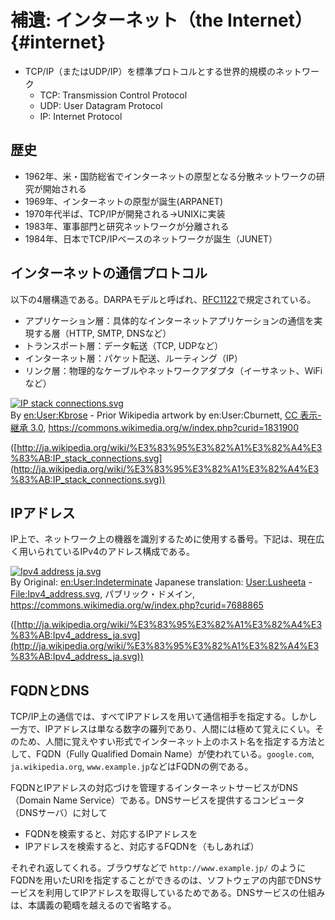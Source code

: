 # 補遺: インターネット（the Internet） {#internet}

* TCP/IP（またはUDP/IP）を標準プロトコルとする世界的規模のネットワーク
  * TCP: Transmission Control Protocol
  * UDP: User Datagram Protocol
  * IP: Internet Protocol

## 歴史

* 1962年、米・国防総省でインターネットの原型となる分散ネットワークの研究が開始される
* 1969年、インターネットの原型が誕生(ARPANET)
* 1970年代半ば、TCP/IPが開発される→UNIXに実装
* 1983年、軍事部門と研究ネットワークが分離される
* 1984年、日本でTCP\/IPベースのネットワークが誕生（JUNET）

## インターネットの通信プロトコル

以下の4層構造である。DARPAモデルと呼ばれ、[RFC1122](http://tools.ietf.org/html/rfc1122)で規定されている。

* アプリケーション層：具体的なインターネットアプリケーションの通信を実現する層（HTTP, SMTP, DNSなど）
* トランスポート層：データ転送（TCP, UDPなど）
* インターネット層：パケット配送、ルーティング（IP）
* リンク層：物理的なケーブルやネットワークアダプタ（イーサネット、WiFiなど）

<p><a href="https://commons.wikimedia.org/wiki/File:IP_stack_connections.svg#/media/File:IP_stack_connections.svg"><img src="https://upload.wikimedia.org/wikipedia/commons/thumb/c/c4/IP_stack_connections.svg/1200px-IP_stack_connections.svg.png" alt="IP stack connections.svg"></a><br>By <a href="https://en.wikipedia.org/wiki/User:Kbrose" class="extiw" title="en:User:Kbrose">en:User:Kbrose</a> - Prior Wikipedia artwork by en:User:Cburnett, <a href="http://creativecommons.org/licenses/by-sa/3.0/" title="Creative Commons Attribution-Share Alike 3.0">CC 表示-継承 3.0</a>, <a href="https://commons.wikimedia.org/w/index.php?curid=1831900">https://commons.wikimedia.org/w/index.php?curid=1831900</a></p>

([http://ja.wikipedia.org/wiki/%E3%83%95%E3%82%A1%E3%82%A4%E3%83%AB:IP_stack_connections.svg](http://ja.wikipedia.org/wiki/%E3%83%95%E3%82%A1%E3%82%A4%E3%83%AB:IP_stack_connections.svg))

## IPアドレス

IP上で、ネットワーク上の機器を識別するために使用する番号。下記は、現在広く用いられているIPv4のアドレス構成である。

<p><a href="https://commons.wikimedia.org/wiki/File:Ipv4_address_ja.svg#/media/File:Ipv4_address_ja.svg"><img src="https://upload.wikimedia.org/wikipedia/commons/thumb/2/29/Ipv4_address_ja.svg/1200px-Ipv4_address_ja.svg.png" alt="Ipv4 address ja.svg"></a><br>By Original: <a href="https://en.wikipedia.org/wiki/User:Indeterminate" class="extiw" title="en:User:Indeterminate">en:User:Indeterminate</a> Japanese translation: <a href="//commons.wikimedia.org/w/index.php?title=User:Lusheeta&amp;action=edit&amp;redlink=1" class="new" title="User:Lusheeta (page does not exist)">User:Lusheeta</a> - <a href="//commons.wikimedia.org/wiki/File:Ipv4_address.svg" title="File:Ipv4 address.svg">File:Ipv4_address.svg</a>, パブリック・ドメイン, <a href="https://commons.wikimedia.org/w/index.php?curid=7688865">https://commons.wikimedia.org/w/index.php?curid=7688865</a></p>

([http://ja.wikipedia.org/wiki/%E3%83%95%E3%82%A1%E3%82%A4%E3%83%AB:Ipv4_address_ja.svg](http://ja.wikipedia.org/wiki/%E3%83%95%E3%82%A1%E3%82%A4%E3%83%AB:Ipv4_address_ja.svg))

## FQDNとDNS

TCP/IP上の通信では、すべてIPアドレスを用いて通信相手を指定する。しかし一方で、IPアドレスは単なる数字の羅列であり、人間には極めて覚えにくい。そのため、人間に覚えやすい形式でインターネット上のホスト名を指定する方法として、FQDN（Fully Qualified Domain Name）が使われている。`google.com`, `ja.wikipedia.org`, `www.example.jp`などはFQDNの例である。

FQDNとIPアドレスの対応づけを管理するインターネットサービスがDNS（Domain Name Service）である。DNSサービスを提供するコンピュータ（DNSサーバ）に対して

* FQDNを検索すると、対応するIPアドレスを
* IPアドレスを検索すると、対応するFQDNを（もしあれば）

それぞれ返してくれる。ブラウザなどで `http://www.example.jp/` のようにFQDNを用いたURIを指定することができるのは、ソフトウェアの内部でDNSサービスを利用してIPアドレスを取得しているためである。DNSサービスの仕組みは、本講義の範疇を越えるので省略する。